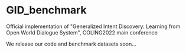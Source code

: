 # GID_benchmark
Official implementation of "Generalized Intent Discovery: Learning from Open World Dialogue System", COLING2022 main conference

We release our code and benchmark datasets soon...
